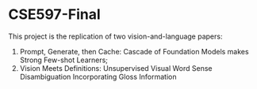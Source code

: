 # CSE597-Final
This project is the replication of two vision-and-language papers:
1. Prompt, Generate, then Cache: Cascade of Foundation Models makes Strong Few-shot Learners;  
2. Vision Meets Definitions: Unsupervised Visual Word Sense Disambiguation Incorporating Gloss Information
